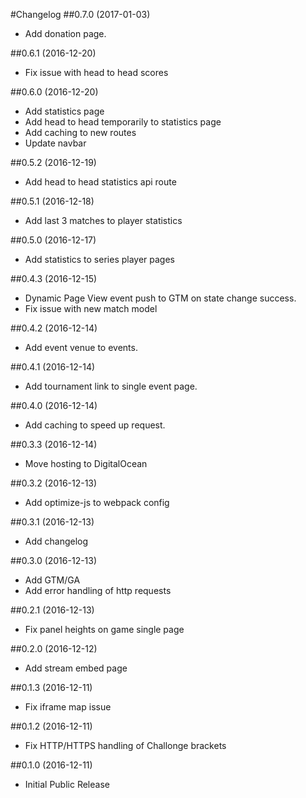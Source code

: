 #Changelog
##0.7.0 (2017-01-03)
  - Add donation page.

##0.6.1 (2016-12-20)
  - Fix issue with head to head scores

##0.6.0 (2016-12-20)
  - Add statistics page
  - Add head to head temporarily to statistics page
  - Add caching to new routes
  - Update navbar

##0.5.2 (2016-12-19)
  - Add head to head statistics api route

##0.5.1 (2016-12-18)
  - Add last 3 matches to player statistics

##0.5.0 (2016-12-17)
  - Add statistics to series player pages
  
##0.4.3 (2016-12-15)
  - Dynamic Page View event push to GTM on state change success.
  - Fix issue with new match model

##0.4.2 (2016-12-14)
  - Add event venue to events.

##0.4.1 (2016-12-14)
  - Add tournament link to single event page.

##0.4.0 (2016-12-14)
  - Add caching to speed up request.

##0.3.3 (2016-12-14)
  - Move hosting to DigitalOcean

##0.3.2 (2016-12-13)
  - Add optimize-js to webpack config

##0.3.1 (2016-12-13)
  - Add changelog

##0.3.0 (2016-12-13)
  - Add GTM/GA
  - Add error handling of http requests
  
##0.2.1 (2016-12-13)
  - Fix panel heights on game single page
  
##0.2.0 (2016-12-12)
  - Add stream embed page
  
##0.1.3 (2016-12-11)
  - Fix iframe map issue 
  
##0.1.2 (2016-12-11)
  - Fix HTTP/HTTPS handling of Challonge brackets
  
##0.1.0 (2016-12-11)
  - Initial Public Release
